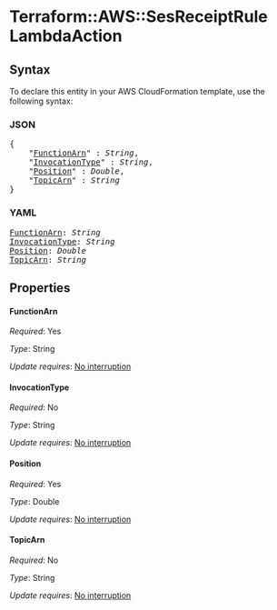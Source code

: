 # Terraform::AWS::SesReceiptRule LambdaAction

## Syntax

To declare this entity in your AWS CloudFormation template, use the following syntax:

### JSON

<pre>
{
    "<a href="#functionarn" title="FunctionArn">FunctionArn</a>" : <i>String</i>,
    "<a href="#invocationtype" title="InvocationType">InvocationType</a>" : <i>String</i>,
    "<a href="#position" title="Position">Position</a>" : <i>Double</i>,
    "<a href="#topicarn" title="TopicArn">TopicArn</a>" : <i>String</i>
}
</pre>

### YAML

<pre>
<a href="#functionarn" title="FunctionArn">FunctionArn</a>: <i>String</i>
<a href="#invocationtype" title="InvocationType">InvocationType</a>: <i>String</i>
<a href="#position" title="Position">Position</a>: <i>Double</i>
<a href="#topicarn" title="TopicArn">TopicArn</a>: <i>String</i>
</pre>

## Properties

#### FunctionArn

_Required_: Yes

_Type_: String

_Update requires_: [No interruption](https://docs.aws.amazon.com/AWSCloudFormation/latest/UserGuide/using-cfn-updating-stacks-update-behaviors.html#update-no-interrupt)

#### InvocationType

_Required_: No

_Type_: String

_Update requires_: [No interruption](https://docs.aws.amazon.com/AWSCloudFormation/latest/UserGuide/using-cfn-updating-stacks-update-behaviors.html#update-no-interrupt)

#### Position

_Required_: Yes

_Type_: Double

_Update requires_: [No interruption](https://docs.aws.amazon.com/AWSCloudFormation/latest/UserGuide/using-cfn-updating-stacks-update-behaviors.html#update-no-interrupt)

#### TopicArn

_Required_: No

_Type_: String

_Update requires_: [No interruption](https://docs.aws.amazon.com/AWSCloudFormation/latest/UserGuide/using-cfn-updating-stacks-update-behaviors.html#update-no-interrupt)

